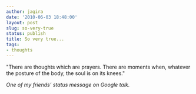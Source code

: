 ```yaml
---
author: jagira
date: '2010-06-03 18:48:00'
layout: post
slug: so-very-true
status: publish
title: So very true...
tags:
- thoughts
---
```


"There are thoughts which are prayers. There are moments when,
whatever the posture of the body, the soul is on its knees."

*One of my friends' status message on Google talk.*



